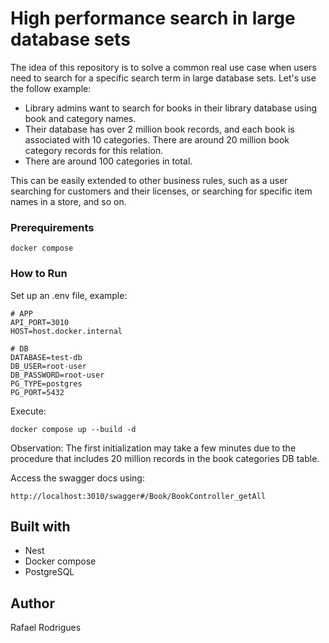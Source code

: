 # High performance search in large database sets

The idea of this repository is to solve a common real use case when users need to search for a specific search term in large database sets.
Let's use the follow example:
* Library admins want to search for books in their library database using book and category names.
* Their database has over 2 million book records, and each book is associated with 10 categories. There are around 20 million book category records for this relation.
* There are around 100 categories in total.

This can be easily extended to other business rules, such as a user searching for customers and their licenses, or searching for specific item names in a store, and so on.

### Prerequirements

```
docker compose
```

### How to Run

Set up an .env file, example:

```
# APP
API_PORT=3010
HOST=host.docker.internal

# DB
DATABASE=test-db
DB_USER=root-user
DB_PASSWORD=root-user
PG_TYPE=postgres
PG_PORT=5432
```

Execute:
```
docker compose up --build -d
```

Observation:
The first initialization may take a few minutes due to the procedure that includes 20 million records in the book categories DB table.

Access the swagger docs using:
```
http://localhost:3010/swagger#/Book/BookController_getAll
```

## Built with

* Nest
* Docker compose
* PostgreSQL

## Author

Rafael Rodrigues
